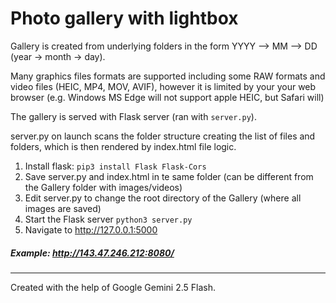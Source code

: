 # Photo gallery with lightbox #

Gallery is created from underlying folders in the form YYYY --> MM --> DD  (year -> month -> day).

Many graphics files formats are supported including some RAW formats and video files (HEIC, MP4, MOV, AVIF), however it is limited by your your web browser
(e.g. Windows MS Edge will not support apple HEIC, but Safari will)

The gallery is served with Flask server (ran with `server.py`). 

server.py on launch scans the folder structure creating the list of files and folders, which is then rendered by index.html file logic.

1. Install flask: ``pip3 install Flask Flask-Cors``
2. Save server.py and index.html in te same folder (can be different from the Gallery folder with images/videos)
3. Edit server.py to change the root directory of the Gallery (where all images are saved)
4. Start the Flask server ``python3 server.py``
5. Navigate to http://127.0.0.1:5000

##### Example: http://143.47.246.212:8080/ #####


-----
Created with the help of Google Gemini 2.5 Flash.

   

